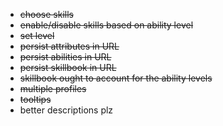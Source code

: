 - ~~choose skills~~
- ~~enable/disable skills based on ability level~~
- ~~set level~~
- ~~persist attributes in URL~~
- ~~persist abilities in URL~~
- ~~persist skillbook in URL~~
- ~~skillbook ought to account for the ability levels~~
- ~~multiple profiles~~
- ~~tooltips~~
- better descriptions plz